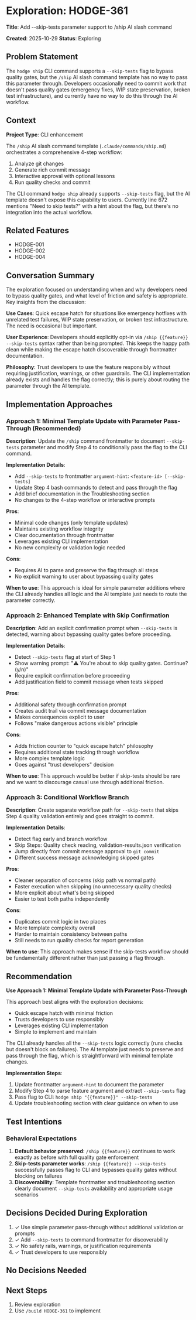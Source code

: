 # Exploration: HODGE-361

**Title**: Add --skip-tests parameter support to /ship AI slash command

**Created**: 2025-10-29
**Status**: Exploring

## Problem Statement

The `hodge ship` CLI command supports a `--skip-tests` flag to bypass quality gates, but the `/ship` AI slash command template has no way to pass this parameter through. Developers occasionally need to commit work that doesn't pass quality gates (emergency fixes, WIP state preservation, broken test infrastructure), and currently have no way to do this through the AI workflow.

## Context

**Project Type**: CLI enhancement

The `/ship` AI slash command template (`.claude/commands/ship.md`) orchestrates a comprehensive 4-step workflow:
1. Analyze git changes
2. Generate rich commit message
3. Interactive approval with optional lessons
4. Run quality checks and commit

The CLI command `hodge ship` already supports `--skip-tests` flag, but the AI template doesn't expose this capability to users. Currently line 672 mentions "Need to skip tests?" with a hint about the flag, but there's no integration into the actual workflow.

## Related Features

- HODGE-001
- HODGE-002
- HODGE-004

## Conversation Summary

The exploration focused on understanding when and why developers need to bypass quality gates, and what level of friction and safety is appropriate. Key insights from the discussion:

**Use Cases**: Quick escape hatch for situations like emergency hotfixes with unrelated test failures, WIP state preservation, or broken test infrastructure. The need is occasional but important.

**User Experience**: Developers should explicitly opt-in via `/ship {{feature}} --skip-tests` syntax rather than being prompted. This keeps the happy path clean while making the escape hatch discoverable through frontmatter documentation.

**Philosophy**: Trust developers to use the feature responsibly without requiring justification, warnings, or other guardrails. The CLI implementation already exists and handles the flag correctly; this is purely about routing the parameter through the AI template.

## Implementation Approaches

### Approach 1: Minimal Template Update with Parameter Pass-Through (Recommended)

**Description**: Update the `/ship` command frontmatter to document `--skip-tests` parameter and modify Step 4 to conditionally pass the flag to the CLI command.

**Implementation Details**:
- Add `--skip-tests` to frontmatter `argument-hint`: `<feature-id> [--skip-tests]`
- Update Step 4 bash commands to detect and pass through the flag
- Add brief documentation in the Troubleshooting section
- No changes to the 4-step workflow or interactive prompts

**Pros**:
- Minimal code changes (only template updates)
- Maintains existing workflow integrity
- Clear documentation through frontmatter
- Leverages existing CLI implementation
- No new complexity or validation logic needed

**Cons**:
- Requires AI to parse and preserve the flag through all steps
- No explicit warning to user about bypassing quality gates

**When to use**: This approach is ideal for simple parameter additions where the CLI already handles all logic and the AI template just needs to route the parameter correctly.

### Approach 2: Enhanced Template with Skip Confirmation

**Description**: Add an explicit confirmation prompt when `--skip-tests` is detected, warning about bypassing quality gates before proceeding.

**Implementation Details**:
- Detect `--skip-tests` flag at start of Step 1
- Show warning prompt: "⚠️ You're about to skip quality gates. Continue? (y/n)"
- Require explicit confirmation before proceeding
- Add justification field to commit message when tests skipped

**Pros**:
- Additional safety through confirmation prompt
- Creates audit trail via commit message documentation
- Makes consequences explicit to user
- Follows "make dangerous actions visible" principle

**Cons**:
- Adds friction counter to "quick escape hatch" philosophy
- Requires additional state tracking through workflow
- More complex template logic
- Goes against "trust developers" decision

**When to use**: This approach would be better if skip-tests should be rare and we want to discourage casual use through additional friction.

### Approach 3: Conditional Workflow Branch

**Description**: Create separate workflow path for `--skip-tests` that skips Step 4 quality validation entirely and goes straight to commit.

**Implementation Details**:
- Detect flag early and branch workflow
- Skip Steps: Quality check reading, validation-results.json verification
- Jump directly from commit message approval to `git commit`
- Different success message acknowledging skipped gates

**Pros**:
- Cleaner separation of concerns (skip path vs normal path)
- Faster execution when skipping (no unnecessary quality checks)
- More explicit about what's being skipped
- Easier to test both paths independently

**Cons**:
- Duplicates commit logic in two places
- More template complexity overall
- Harder to maintain consistency between paths
- Still needs to run quality checks for report generation

**When to use**: This approach makes sense if the skip-tests workflow should be fundamentally different rather than just passing a flag through.

## Recommendation

**Use Approach 1: Minimal Template Update with Parameter Pass-Through**

This approach best aligns with the exploration decisions:
- Quick escape hatch with minimal friction
- Trusts developers to use responsibly
- Leverages existing CLI implementation
- Simple to implement and maintain

The CLI already handles all the `--skip-tests` logic correctly (runs checks but doesn't block on failures). The AI template just needs to preserve and pass through the flag, which is straightforward with minimal template changes.

**Implementation Steps**:
1. Update frontmatter `argument-hint` to document the parameter
2. Modify Step 4 to parse feature argument and extract `--skip-tests` flag
3. Pass flag to CLI: `hodge ship "{{feature}}" --skip-tests`
4. Update troubleshooting section with clear guidance on when to use

## Test Intentions

### Behavioral Expectations

1. **Default behavior preserved**: `/ship {{feature}}` continues to work exactly as before with full quality gate enforcement
2. **Skip-tests parameter works**: `/ship {{feature}} --skip-tests` successfully passes flag to CLI and bypasses quality gates without blocking on failures
3. **Discoverability**: Template frontmatter and troubleshooting section clearly document `--skip-tests` availability and appropriate usage scenarios

## Decisions Decided During Exploration

1. ✓ Use simple parameter pass-through without additional validation or prompts
2. ✓ Add `--skip-tests` to command frontmatter for discoverability
3. ✓ No safety rails, warnings, or justification requirements
4. ✓ Trust developers to use responsibly

## No Decisions Needed

## Next Steps

1. Review exploration
2. Use `/build HODGE-361` to implement

